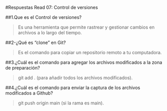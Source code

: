 #Respuestas Read 07: Control de versiones

##1.Que es el Control de versiones?
>Es una herramienta que permite rastrear y gestionar cambios en archivos a lo largo del tiempo.
>
##2-¿Qué es “clone” en Git?
>Es el comando para copiar un repositorio remoto a tu computadora.
>
##3.¿Cuál es el comando para agregar los archivos modificados a la zona de preparación?
>git add . (para añadir todos los archivos modificados).
>
##4.¿Cuál es el comando para enviar la captura de los archivos modificados a Github?
>git push origin main (si la rama es main).
